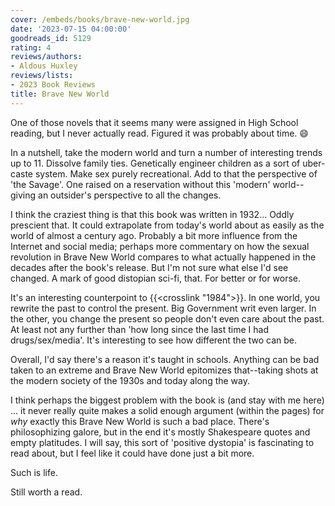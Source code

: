 ```yaml
---
cover: /embeds/books/brave-new-world.jpg
date: '2023-07-15 04:00:00'
goodreads_id: 5129
rating: 4
reviews/authors:
- Aldous Huxley
reviews/lists:
- 2023 Book Reviews
title: Brave New World
---
```

One of those novels that it seems many were assigned in High School reading, but I never actually read. Figured it was probably about time. :smile: 

In a nutshell, take the modern world and turn a number of interesting trends up to 11. Dissolve family ties. Genetically engineer children as a sort of uber-caste system. Make sex purely recreational. Add to that the perspective of 'the Savage'. One raised on a reservation without this 'modern' world--giving an outsider's perspective to all the changes. 

I think the craziest thing is that this book was written in 1932... Oddly prescient that. It could extrapolate from today's world about as easily as the world of almost a century ago. Probably a bit more influence from the Internet and social media; perhaps more commentary on how the sexual revolution in Brave New World compares to what actually happened in the decades after the book's release. But I'm not sure what else I'd see changed. A mark of good distopian sci-fi, that. For better or for worse. 

<!--more-->

It's an interesting counterpoint to {{<crosslink "1984">}}. In one world, you rewrite the past to control the present. Big Government writ even larger. In the other, you change the present so people don't even care about the past. At least not any further than 'how long since the last time I had drugs/sex/media'. It's interesting to see how different the two can be. 

Overall, I'd say there's a reason it's taught in schools. Anything can be bad taken to an extreme and Brave New World epitomizes that--taking shots at the modern society of the 1930s and today along the way. 

I think perhaps the biggest problem with the book is (and stay with me here) ... it never really quite makes a solid enough argument (within the pages) for *why* exactly this Brave New World is such a bad place. There's philosophizing galore, but in the end it's mostly Shakespeare quotes and empty platitudes. I will say, this sort of 'positive dystopia' is fascinating to read about, but I feel like it could have done just a bit more. 

Such is life. 

Still worth a read. 